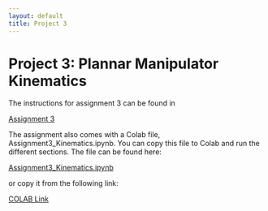 ```yaml
---
layout: default
title: Project 3
---
```


# Project 3: Plannar Manipulator Kinematics

The instructions for assignment 3 can be found in

<a href="./Assignment_3.pdf" download="Assignment_3">Assignment 3</a>


The assignment also comes with a Colab file, Assignment3_Kinematics.ipynb. You
can copy this file to Colab and run the different sections. The file can be found here:

<a href="./Assignment3_Kinematics.ipynb" download="Assignment3_Kinematics">Assignment3_Kinematics.ipynb</a>


or copy it from the following link:

[COLAB Link](https://colab.research.google.com/drive/1e203JKOll3d1A8KOzLWNbHjsiDMSqfBY)
